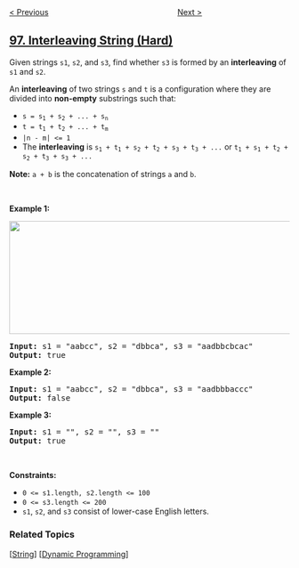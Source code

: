 <!--|This file generated by command(leetcode description); DO NOT EDIT.    |-->
<!--+----------------------------------------------------------------------+-->
<!--|@author    openset <openset.wang@gmail.com>                           |-->
<!--|@link      https://github.com/openset                                 |-->
<!--|@home      https://github.com/openset/leetcode                        |-->
<!--+----------------------------------------------------------------------+-->

[< Previous](../unique-binary-search-trees "Unique Binary Search Trees")
　　　　　　　　　　　　　　　　
[Next >](../validate-binary-search-tree "Validate Binary Search Tree")

## [97. Interleaving String (Hard)](https://leetcode.com/problems/interleaving-string "交错字符串")

<p>Given strings <code>s1</code>, <code>s2</code>, and <code>s3</code>, find whether <code>s3</code> is formed by an <strong>interleaving</strong> of <code>s1</code> and <code>s2</code>.</p>

<p>An <strong>interleaving</strong> of two strings <code>s</code> and <code>t</code> is a configuration where they are divided into <strong>non-empty</strong> substrings such that:</p>

<ul>
	<li><code>s = s<sub>1</sub> + s<sub>2</sub> + ... + s<sub>n</sub></code></li>
	<li><code>t = t<sub>1</sub> + t<sub>2</sub> + ... + t<sub>m</sub></code></li>
	<li><code>|n - m| &lt;= 1</code></li>
	<li>The <strong>interleaving</strong> is <code>s<sub>1</sub> + t<sub>1</sub> + s<sub>2</sub> + t<sub>2</sub> + s<sub>3</sub> + t<sub>3</sub> + ...</code> or <code>t<sub>1</sub> + s<sub>1</sub> + t<sub>2</sub> + s<sub>2</sub> + t<sub>3</sub> + s<sub>3</sub> + ...</code></li>
</ul>

<p><strong>Note:</strong> <code>a + b</code> is the concatenation of strings <code>a</code> and <code>b</code>.</p>

<p>&nbsp;</p>
<p><strong>Example 1:</strong></p>
<img alt="" src="https://assets.leetcode.com/uploads/2020/09/02/interleave.jpg" style="width: 561px; height: 203px;" />
<pre>
<strong>Input:</strong> s1 = &quot;aabcc&quot;, s2 = &quot;dbbca&quot;, s3 = &quot;aadbbcbcac&quot;
<strong>Output:</strong> true
</pre>

<p><strong>Example 2:</strong></p>

<pre>
<strong>Input:</strong> s1 = &quot;aabcc&quot;, s2 = &quot;dbbca&quot;, s3 = &quot;aadbbbaccc&quot;
<strong>Output:</strong> false
</pre>

<p><strong>Example 3:</strong></p>

<pre>
<strong>Input:</strong> s1 = &quot;&quot;, s2 = &quot;&quot;, s3 = &quot;&quot;
<strong>Output:</strong> true
</pre>

<p>&nbsp;</p>
<p><strong>Constraints:</strong></p>

<ul>
	<li><code>0 &lt;= s1.length, s2.length &lt;= 100</code></li>
	<li><code>0 &lt;= s3.length &lt;= 200</code></li>
	<li><code>s1</code>, <code>s2</code>, and <code>s3</code> consist of lower-case English letters.</li>
</ul>

### Related Topics
  [[String](../../tag/string/README.md)]
  [[Dynamic Programming](../../tag/dynamic-programming/README.md)]
